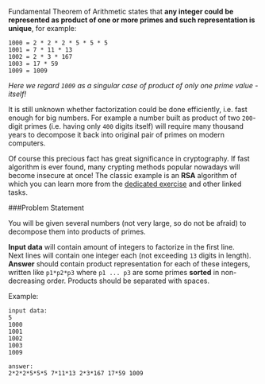 <!-- #Title -->
Fundamental Theorem of Arithmetic states that **any integer could be represented as product of one or more primes and
such representation is unique**, for example:

    1000 = 2 * 2 * 2 * 5 * 5 * 5
	1001 = 7 * 11 * 13
	1002 = 2 * 3 * 167
	1003 = 17 * 59
	1009 = 1009
	
*Here we regard `1009` as a singular case of product of only one prime value - itself!*

It is still unknown whether factorization could be done efficiently, i.e. fast enough for big numbers. For example a
number built as product of two `200`-digit primes (i.e. having only `400` digits itself) will require many thousand
years to decompose it back into original pair of primes on modern computers.

Of course this precious fact has great significance in cryptography. If fast algorithm is ever found, many crypting
methods popular nowadays will become insecure at once! The classic example is an **RSA** algorithm of which you can
learn more from the [dedicated exercise](./rsa-cryptography) and other linked tasks.

###Problem Statement

You will be given several numbers (not very large, so do not be afraid) to decompose them into products of primes.

**Input data** will contain amount of integers to factorize in the first line.  
Next lines will contain one integer each (not exceeding `13` digits in length).  
**Answer** should contain product representation for each of these integers, written like `p1*p2*p3` where `p1 ... p3`
are some primes **sorted** in non-decreasing order. Products should be separated with spaces.

Example:

    input data:
	5
	1000
	1001
	1002
	1003
	1009
	
	answer:
	2*2*2*5*5*5 7*11*13 2*3*167 17*59 1009
